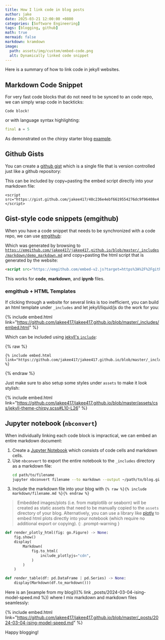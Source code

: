 ```yaml
---
title: How I link code in blog posts
author: jake
date: 2025-03-21 12:00:00 +0800
categories: [Software Engineering]
tags: [blogging, github]
math: true
mermaid: false
markdown: kramdown
image:
  path: assets/img/custom/embed-code.png
  alt: Dynamically linked code snippet
---
```


Here is a summary of how to link code in jekyll websites.

## Markdown Code Snippet
For very fast code blocks that do not need to be synced to an code repo, we can simply wrap code in backticks:

```
Code block!
```

or with language syntax highlighting:

```dart
final a = 5
```

As demonstrated on the chirpy starter blog [example](https://chirpy.cotes.page/posts/text-and-typography/#code-blocks).

## Github Gists
You can create a [github gist](https://gist.github.com/) which is a single file that is version controlled just like a github repository:

<script src="https://gist.github.com/jakee417/40c236e4ebf6619554276dc9f96408e4.js"></script>

This can be included by copy+pasting the embed script directly into your markdown file:
```
<script src="https://gist.github.com/jakee417/40c236e4ebf6619554276dc9f96408e4.js"></script>
```

## Gist-style code snippets (emgithub)
When you have a code snippet that needs to be synchronized with a code repo, we can use [emgithub](https://emgithub.com/):

<script src="https://emgithub.com/embed-v2.js?target=https%3A%2F%2Fgithub.com%2Fjakee417%2Fjakee417.github.io%2Fblob%2Fmaster%2F_includes%2Fmarkdown%2Fdemo_markdown.md&style=color-brewer&type=markdown&showBorder=on&showLineNumbers=on&showFileMeta=on&showFullPath=on&showCopy=on"></script>

Which was generated by browsing to [`https://emgithub.com/jakee417/jakee417.github.io/blob/master/_includes/markdown/demo_markdown.md`](https://emgithub.com/jakee417/jakee417.github.io/blob/master/_includes/markdown/demo_markdown.md) and copy+pasting the html script that is generated by the website:

```html
<script src="https://emgithub.com/embed-v2.js?target=https%3A%2F%2Fgithub.com%2Fjakee417%2Fjakee417.github.io%2Fblob%2Fmaster%2F_includes%2Fmarkdown%2Fdemo_markdown.md&style=color-brewer&type=markdown&showBorder=on&showLineNumbers=on&showFileMeta=on&showFullPath=on&showCopy=on"></script>
```

This works for **code**, **markdown**, and **ipynb** files.

### emgithub + HTML Templates
If clicking through a website for several links is too inefficient, you can build an html template under `_includes` and let jekyll/liquid/js do the work for you:

{% include embed.html link="https://github.com/jakee417/jakee417.github.io/blob/master/_includes/embed.html" %}

Which can be included using [jekyll's `include`](https://jekyllrb.com/docs/includes/):

{% raw %}
```
{% include embed.html link="https://github.com/jakee417/jakee417.github.io/blob/master/_includes/embed.html" %}
```
{% endraw %}

Just make sure to also setup some styles under `assets` to make it look stylish:

{% include embed.html link="https://github.com/jakee417/jakee417.github.io/blob/master/assets/css/jekyll-theme-chirpy.scss#L10-L26" %}


## Jupyter notebook (`nbconvert`)
When individually linking each code block is impractical, we can embed an entire markdown document:

1. Create a [Jupyter Notebook](https://jupyter.org/) which consists of code cells and markdown cells.
2. Use `nbconvert` to export the entire notebook to the `_includes` directory as a markdown file:
    ```bash
    cd path/to/filename
    jupyter nbconvert filename --to markdown --output ~/path/to/blog.github.io/_includes/markdown/filename.md
    ```
3. Include the markdown file into your blog with `{% raw %}{% include markdown/filename.md %}{% endraw %}`

> Embedded images/plots (i.e. from matplotlib or seaborn) will be created as static assets that need to be manually copied to the `assets` directory of your blog. Alternatively, you can use a library like [plotly](https://plotly.com/) to embed html plots directly into your notebook (which require no additional export or copying).
{: .prompt-warning } 

```python
def render_plotly_html(fig: go.Figure) -> None:
    fig.show()
    display(
        Markdown(
            fig.to_html(
                include_plotlyjs="cdn",
            )
        )
    )

def render_table(df: pd.DataFrame | pd.Series) -> None:
    display(Markdown(df.to_markdown()))
```

Here is an [example from my blog]({% link _posts/2024-03-04-ising-model-speed.md %}) where I mix markdown and markdown files seamlessly:

{% include embed.html link="https://github.com/jakee417/jakee417.github.io/blob/master/_posts/2024-03-04-ising-model-speed.md" %}

Happy blogging!
